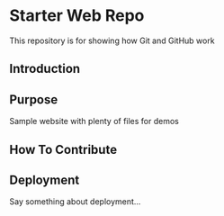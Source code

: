 # Starter Web Repo

This repository is for showing how Git and GitHub work

## Introduction

## Purpose

Sample website with plenty of files for demos

## How To Contribute

## Deployment
Say something about deployment...